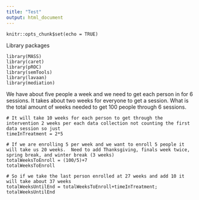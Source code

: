 ```yaml
---
title: "Test"
output: html_document
---
```


```{r setup, include=FALSE}
knitr::opts_chunk$set(echo = TRUE)
```
Library packages
```{r}
library(MASS)
library(caret)
library(pROC)
library(semTools)
library(lavaan)
library(mediation)
```
We have about five people a week and we need to get each person in for 6 sessions.  It takes about two weeks for everyone to get a session.  What is the total amount of weeks needed to get 100 people through 6 sessions.
```{r}
# It will take 10 weeks for each person to get through the intervention 2 weeks per each data collection not counting the first data session so just  
timeInTreatment = 2*5

# If we are enrolling 5 per week and we want to enroll 5 people it will take us 20 weeks.  Need to add Thanksgiving, finals week twice, spring break, and winter break (3 weeks)
totalWeeksToEnroll = (100/5)+7
totalWeeksToEnroll

# So if we take the last person enrolled at 27 weeks and add 10 it will take about 37 weeks
totalWeeksUntilEnd = totalWeeksToEnroll+timeInTreatment; totalWeeksUntilEnd
```






